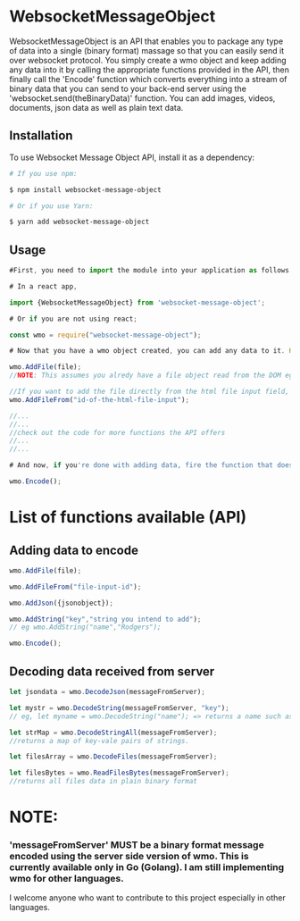 # WebsocketMessageObject
WebsocketMessageObject is an API that enables you to package any type of data into a single (binary format) massage so that you can easily send it over websocket protocol. You simply create a wmo object and keep adding any data into it by calling the appropriate functions provided in the API, then finally call the 'Encode' function which converts everything into a stream of binary data that you can send to your back-end server using the 'websocket.send(theBinaryData)' function. You can add images, videos, documents, json data as well as plain text data.

## Installation

To use Websocket Message Object API, install it as a dependency:

```bash
# If you use npm:

$ npm install websocket-message-object

# Or if you use Yarn:

$ yarn add websocket-message-object
```

## Usage

```javascript
#First, you need to import the module into your application as follows:

# In a react app,

import {WebsocketMessageObject} from 'websocket-message-object';

# Or if you are not using react;

const wmo = require("websocket-message-object");

# Now that you have a wmo object created, you can add any data to it. Here is how to add an image file.

wmo.AddFile(file); 
//NOTE: This assumes you alredy have a file object read from the DOM eg using FileReader

//If you want to add the file directly from the html file input field, use this method:
wmo.AddFileFrom("id-of-the-html-file-input"); 

//...
//...
//check out the code for more functions the API offers
//...
//...

# And now, if you're done with adding data, fire the function that does the encoding for you automatically like so:

wmo.Encode();

```
# List of functions available (API)

## Adding data to encode
```javascript
wmo.AddFile(file); 
```
```javascript 
wmo.AddFileFrom("file-input-id");
```
```javascript 
wmo.AddJson({jsonobject});
```
```javascript 
wmo.AddString("key","string you intend to add"); 
// eg wmo.AddString("name","Rodgers"); 
```
```javascript 
wmo.Encode();
``` 
## Decoding data received from server 
```javascript 
let jsondata = wmo.DecodeJson(messageFromServer);
```
```javascript 
let mystr = wmo.DecodeString(messageFromServer, "key"); 
// eg, let myname = wmo.DecodeString("name"); => returns a name such as 'Rodgers'
```
```javascript 
let strMap = wmo.DecodeStringAll(messageFromServer);    
//returns a map of key-vale pairs of strings.
```
```javascript 
let filesArray = wmo.DecodeFiles(messageFromServer);
```
```javascript 
let filesBytes = wmo.ReadFilesBytes(messageFromServer);    
//returns all files data in plain binary format
``` 

# NOTE: 
### 'messageFromServer' MUST be a binary format message encoded using the server side version of wmo. This is currently available only in Go (Golang). I am still implementing wmo for other languages. 

I welcome anyone who want to contribute to this project especially in other languages.
